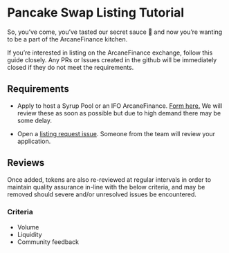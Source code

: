 # Pancake Swap Listing Tutorial

So, you’ve come, you’ve tasted our secret sauce 🥞 and now you’re wanting to be a part of the ArcaneFinance kitchen.

If you’re interested in listing on the ArcaneFinance exchange, follow this guide closely. Any PRs or Issues created in the github will be immediately closed if they do not meet the requirements.

## Requirements


- Apply to host a Syrup Pool or an IFO ArcaneFinance. [Form here.](https://docs.google.com/forms/d/e/1FAIpQLScGdT5rrVMr4WOWr08pvcroSeuIOtEJf1sVdQGVdcAOqryigQ/viewform) We will review these as soon as possible but due to high demand there may be some delay.


- Open a [listing request issue](https://github.com/arcanedefi/pancake-swap-interface/issues/new?assignees=Chef-Chungus&labels=listing&template=listing-request.md&title=%5BListing%5D+Request+listing+for+%7BADD+TOKEN+NAME+HERE%7D). Someone from the team will review your application.

## Reviews

Once added, tokens are also re-reviewed at regular intervals in order to maintain quality assurance in-line with the below criteria, and may be removed should severe and/or unresolved issues be encountered.

### Criteria

- Volume
- Liquidity
- Community feedback
